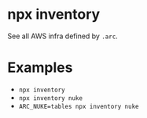 # npx inventory 

See all AWS infra defined by `.arc`.

# Examples

- `npx inventory`
- `npx inventory nuke`
- `ARC_NUKE=tables npx inventory nuke`
